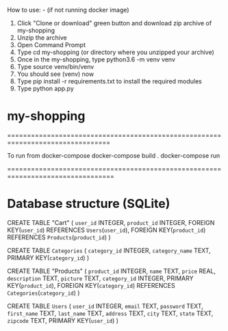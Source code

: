 How to use: - (if not running docker image)

1. Click "Clone or download" green button and download zip archive of my-shopping
2. Unzip the archive
3. Open Command Prompt
4. Type cd my-shopping (or directory where you unzipped your archive)
5. Once in the my-shopping, type python3.6 -m venv venv
6. Type source venv/bin/venv
7. You should see (venv) now
8. Type pip install -r requirements.txt to install the required modules
9. Type python app.py
# my-shopping
================================================================================

To run from docker-compose
docker-compose build .
docker-compose run

=================================================================================

# Database structure (SQLite)
CREATE TABLE "Cart" (
	`user_id`	INTEGER,
	`product_id`	INTEGER,
	FOREIGN KEY(`user_id`) REFERENCES `Users`(`user_id`),
	FOREIGN KEY(`product_id`) REFERENCES `Products`(`product_id`)
)

CREATE TABLE `Categories` (
	`category_id`	INTEGER,
	`category_name`	TEXT,
	PRIMARY KEY(`category_id`)
)

CREATE TABLE "Products" (
	`product_id`	INTEGER,
	`name`	TEXT,
	`price`	REAL,
	`description`	TEXT,
	`picture`	TEXT,
	`category_id`	INTEGER,
	PRIMARY KEY(`product_id`),
	FOREIGN KEY(`category_id`) REFERENCES `Categories`(`category_id`)
)

CREATE TABLE `Users` (
	`user_id`	INTEGER,
	`email`	TEXT,
	`password`	TEXT,
	`first_name`	TEXT,
	`last_name`	TEXT,
	`address`	TEXT,
	`city`	TEXT,
	`state`	TEXT,
	`zipcode`	TEXT,
	PRIMARY KEY(`user_id`)
)

